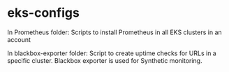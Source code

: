 # eks-configs

In Prometheus folder: Scripts to install Prometheus in all EKS clusters in an account

In blackbox-exporter folder: Script to create uptime checks for URLs in a specific cluster. Blackbox exporter is used for Synthetic monitoring.
